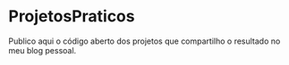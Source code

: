 # ProjetosPraticos
Publico aqui o código aberto dos projetos que compartilho o resultado no meu blog pessoal. 
